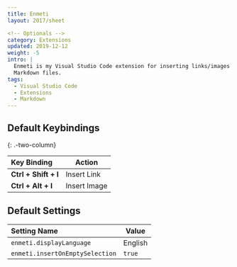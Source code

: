 ```yaml
---
title: Enmeti
layout: 2017/sheet

<!-- Optionals -->
category: Extensions
updated: 2019-12-12
weight: -5
intro: |
  Enmeti is my Visual Studio Code extension for inserting links/images into
  Markdown files.
tags:
  - Visual Studio Code
  - Extensions
  - Markdown
---
```


## Default Keybindings
{: .-two-column}

| Key Binding          | Action       |
|:---------------------|--------------|
| **Ctrl + Shift + I** | Insert Link  |
| **Ctrl + Alt + I**   | Insert Image |

## Default Settings

| Setting Name                    | Value   |
|:--------------------------------|---------|
| `enmeti.displayLanguage`        | English |
| `enmeti.insertOnEmptySelection` | `true`  |
